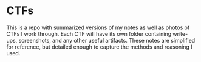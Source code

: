 # CTFs
This is a repo with summarized versions of my notes as well as photos of CTFs I work through.  Each CTF will have its own folder containing write-ups, screenshots, and any other useful artifacts. These notes are simplified for reference, but detailed enough to capture the methods and reasoning I used.
